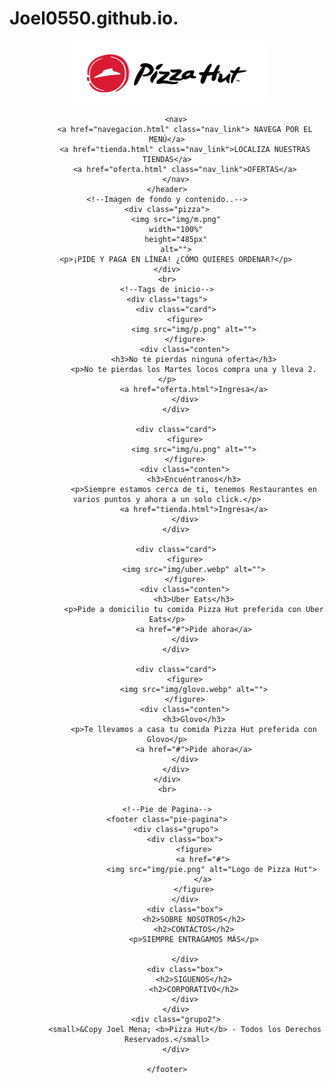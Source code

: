 # Joel0550.github.io.

<!DOCTYPE html>
<html lang="es">
<head>
    <meta charset="UTF-8">
    <meta http-equiv="X-UA-Compatible" content="IE=edge">
    <meta name="viewport" content="width=device-width, initial-scale=1.0">
    <style></style>
    <title>Pizzahot</title>
    <link rel="stylesheet" type="text/css" href="sty.css">

</head>
<!--Menu-->

<body>
    <header>
        <a href="inicio.html" class="logo">
            <img src="img/hot.png" alt="">
        </a>

        <nav>
            <a href="navegacion.html" class="nav_link"> NAVEGA POR EL MENÚ</a>
            <a href="tienda.html" class="nav_link">LOCALIZA NUESTRAS TIENDAS</a>
            <a href="oferta.html" class="nav_link">OFERTAS</a>
        </nav>
    </header>
    <!--Imagen de fondo y contenido..-->
    <div class="pizza">
        <img src="img/m.png"
        width="100%"
        height="485px"
        alt="">
        <p>¡PIDE Y PAGA EN LÍNEA! ¿CÓMO QUIERES ORDENAR?</p>
    </div>
    <br>
    <!--Tags de inicio-->
    <div class="tags">
        <div class="card">
            <figure>
                <img src="img/p.png" alt="">
            </figure>
            <div class="conten">
                <h3>No te pierdas ninguna oferta</h3>
                <p>No te pierdas los Martes locos compra una y lleva 2.</p>
                <a href="oferta.html">Ingresa</a>
            </div>
        </div>

        <div class="card">
            <figure>
                <img src="img/u.png" alt="">
            </figure>
            <div class="conten">
                <h3>Encuéntranos</h3>
                <p>Siempre estamos cerca de ti, tenemos Restaurantes en varios puntos y ahora a un solo click.</p>
                <a href="tienda.html">Ingresa</a>
            </div>
        </div>

        <div class="card">
            <figure>
                <img src="img/uber.webp" alt="">
            </figure>
            <div class="conten">
                <h3>Uber Eats</h3>
                <p>Pide a domicilio tu comida Pizza Hut preferida con Uber Eats</p>
                <a href="#">Pide ahora</a>
            </div>
        </div>

        <div class="card">
            <figure>
                <img src="img/glovo.webp" alt="">
            </figure>
            <div class="conten">
                <h3>Glovo</h3>
                <p>Te llevamos a casa tu comida Pizza Hut preferida con Glovo</p>
                <a href="#">Pide ahora</a>
            </div>
        </div>
    </div>
    <br>

    <!--Pie de Pagina-->
    <footer class="pie-pagina">
        <div class="grupo">
            <div class="box">
                <figure>
                    <a href="#">
                        <img src="img/pie.png" alt="Logo de Pizza Hut">
                    </a>
                </figure>
            </div>
            <div class="box">
                <h2>SOBRE NOSOTROS</h2>
                <h2>CONTÁCTOS</h2>
                <p>SIEMPRE ENTRAGAMOS MÁS</p>

            </div>
            <div class="box">
                <h2>SIGUENOS</h2>
                <h2>CORPORATIVO</h2>
            </div>
        </div>
        <div class="grupo2">
            <small>&Copy Joel Mena; <b>Pizza Hut</b> - Todos los Derechos Reservados.</small>
        </div>

    </footer>
    
</body>

</html>
